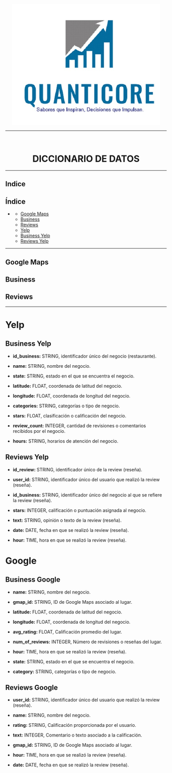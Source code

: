 <center><img src="img/logo.jpg" alt="Data Warehouse Process"></center>

----

<br>

# <center>  DICCIONARIO DE DATOS
---

## Indice

## Índice
- <!-- omit in toc -->
  - [Google Maps](#google-maps)
  - [Business](#business)
  - [Reviews](#reviews)
  - [Yelp](#yelp)
  - [Business Yelp](#business-yelp)
  - [Reviews Yelp](#reviews-yelp)

---

## Google Maps

## Business

## Reviews

---

# Yelp

## Business Yelp

- **id_business:** STRING, identificador único del negocio (restaurante).

- **name:** STRING, nombre del negocio.

- **state:** STRING, estado en el que se encuentra el negocio.

- **latitude:** FLOAT, coordenada de latitud del negocio.

- **longitude:** FLOAT, coordenada de longitud del negocio.

- **categories:** STRING, categorías o tipo de negocio.

- **stars:** FLOAT, clasificación o calificación del negocio.

- **review_count:** INTEGER, cantidad de revisiones o comentarios recibidos por el negocio.

- **hours:** STRING, horarios de atención del negocio.

## Reviews Yelp

- **id_review:** STRING, identificador único de la review (reseña).

- **user_id:** STRING, identificador único del usuario que realizó la review (reseña).

- **id_business:** STRING, identificador único del negocio al que se refiere la review (reseña).

- **stars:** INTEGER, calificación o puntuación asignada al negocio.

- **text:** STRING, opinión o texto de la review (reseña).

- **date:** DATE, fecha en que se realizó la review (reseña).

- **hour:** TIME, hora en que se realizó la review (reseña).

# Google 

## Business Google

- **name:** STRING, nombre del negocio.

- **gmap_id:** STRING, ID de Google Maps asociado al lugar.

- **latitude:** FLOAT, coordenada de latitud del negocio.

- **longitude:** FLOAT, coordenada de longitud del negocio.

- **avg_rating:** FLOAT, Calificación promedio del lugar.

- **num_of_reviews:** INTEGER, Número de revisiones o reseñas del lugar.

- **hour:** TIME, hora en que se realizó la review (reseña).

- **state:** STRING, estado en el que se encuentra el negocio.

- **category:** STRING, categorías o tipo de negocio.

## Reviews Google

- **user_id:** STRING, identificador único del usuario que realizó la review (reseña).

- **name:** STRING, nombre del negocio.

- **rating:** STRING, Calificación proporcionada por el usuario.

- **text:** INTEGER, Comentario o texto asociado a la calificación.

- **gmap_id:** STRING, ID de Google Maps asociado al lugar.

- **hour:** TIME, hora en que se realizó la review (reseña).

- **date:** DATE, fecha en que se realizó la review (reseña).
